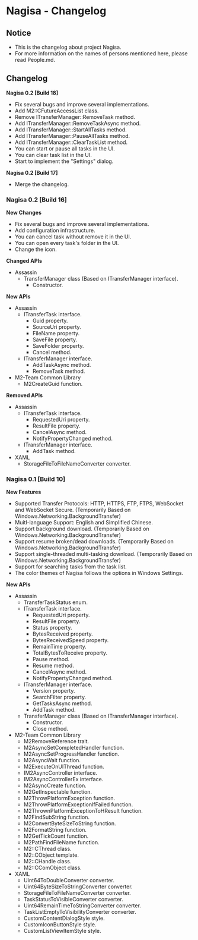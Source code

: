 ﻿# Nagisa - Changelog

## Notice
- This is the changelog about project Nagisa.
- For more information on the names of persons mentioned here, please read 
  People.md.

## Changelog

**Nagisa 0.2 [Build 18]**
- Fix several bugs and improve several implementations.
- Add M2::CFutureAccessList class.
- Remove ITransferManager::RemoveTask method.
- Add ITransferManager::RemoveTaskAsync method.
- Add ITransferManager::StartAllTasks method.
- Add ITransferManager::PauseAllTasks method.
- Add ITransferManager::ClearTaskList method.
- You can start or pause all tasks in the UI.
- You can clear task list in the UI.
- Start to implement the "Settings" dialog.

**Nagisa 0.2 [Build 17]**
- Merge the changelog.

### Nagisa 0.2 [Build 16]
**New Changes**
- Fix several bugs and improve several implementations.
- Add configuration infrastructure.
- You can cancel task without remove it in the UI.
- You can open every task's folder in the UI.
- Change the icon.

**Changed APIs**
- Assassin
  - TransferManager class (Based on ITransferManager interface).
    - Constructor.

**New APIs**
- Assassin
  - ITransferTask interface.
    - Guid property.
    - SourceUri property.
    - FileName property.
    - SaveFile property.
    - SaveFolder property.
    - Cancel method.
  - ITransferManager interface.
    - AddTaskAsync method.
    - RemoveTask method.
- M2-Team Common Library
  - M2CreateGuid function.

**Removed APIs**
- Assassin
  - ITransferTask interface.
    - RequestedUri property.
    - ResultFile property.
    - CancelAsync method.
    - NotifyPropertyChanged method.
  - ITransferManager interface.
    - AddTask method.
- XAML
  - StorageFileToFileNameConverter converter.

### Nagisa 0.1 [Build 10]
**New Features**
- Supported Transfer Protocols: HTTP, HTTPS, FTP, FTPS, WebSocket and WebSocket
  Secure. (Temporarily Based on Windows.Networking.BackgroundTransfer)
- Muitl-language Support: English and Simplified Chinese.
- Support background download. 
  (Temporarily Based on Windows.Networking.BackgroundTransfer)
- Support resume broken/dead downloads.
  (Temporarily Based on Windows.Networking.BackgroundTransfer)
- Support single-threaded multi-tasking download.
  (Temporarily Based on Windows.Networking.BackgroundTransfer)
- Support for searching tasks from the task list.
- The color themes of Nagisa follows the options in Windows Settings.

**New APIs**
- Assassin
  - TransferTaskStatus enum.
  - ITransferTask interface.
    - RequestedUri property.
	- ResultFile property.
	- Status property.
	- BytesReceived property.
	- BytesReceivedSpeed property.
	- RemainTime property.
	- TotalBytesToReceive property.
	- Pause method.
	- Resume method.
	- CancelAsync method.
	- NotifyPropertyChanged method.
  - ITransferManager interface.
    - Version property.
	- SearchFilter property.
	- GetTasksAsync method.
	- AddTask method.
  - TransferManager class (Based on ITransferManager interface).
    - Constructor.
	- Close method.
- M2-Team Common Library
  - M2RemoveReference trait.
  - M2AsyncSetCompletedHandler function.
  - M2AsyncSetProgressHandler function.
  - M2AsyncWait function.
  - M2ExecuteOnUIThread function.
  - IM2AsyncController interface.
  - IM2AsyncControllerEx interface.
  - M2AsyncCreate function.
  - M2GetInspectable function.
  - M2ThrowPlatformException function.
  - M2ThrowPlatformExceptionIfFailed function.
  - M2ThrownPlatformExceptionToHResult function.
  - M2FindSubString function.
  - M2ConvertByteSizeToString function.
  - M2FormatString function.
  - M2GetTickCount function.
  - M2PathFindFileName function.
  - M2::CThread class.
  - M2::CObject template.
  - M2::CHandle class.
  - M2::CComObject class.
- XAML
  - Uint64ToDoubleConverter converter.
  - Uint64ByteSizeToStringConverter converter.
  - StorageFileToFileNameConverter converter.
  - TaskStatusToVisibleConverter converter.
  - Uint64RemainTimeToStringConverter converter.
  - TaskListEmptyToVisibilityConverter converter.
  - CustomContentDialogStyle style.
  - CustomIconButtonStyle style.
  - CustomListViewItemStyle style.
